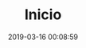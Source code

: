 ---
title: Inicio
date: 2019-03-16 00:08:59
description: "Músico, Compositor y Generador de contenido de la Ciudad de México. Mejor conocido por formar parte de la agrupación de PunkRock Barney Gombo."
---